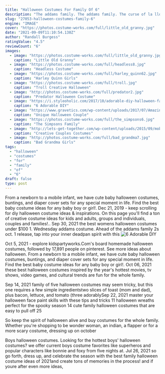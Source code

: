 ```yaml
---
title: "Halloween Costumes For Family Of 6"
description: "The addams family. The addams family. The curse of la llorona. The curse of la llorona. The flintstones. The flintstones. The golden girls. The golden girls. The green hornet. The green hornet. The"
slug: "27053-halloween-costumes-family-6"
engine: "IMAGE"
cover: "https://photos.costume-works.com/full/little_old_granny.jpg"
date: "2021-09-09T11:10:54.138Z"
author: "Randall Burgess"
ratingValue: "4.5"
reviewCount: "6"
images:
  - image: "https://photos.costume-works.com/full/little_old_granny.jpg"
    caption: "Little Old Granny"
  - image: "https://photos.costume-works.com/full/headless8.jpg"
    caption: "Headless Costume"
  - image: "https://photos.costume-works.com/full/harley_quinn62.jpg"
    caption: "Harley Quinn Girls"
  - image: "https://photos.costume-works.com/full/troll.jpg"
    caption: "Troll Creative Halloween"
  - image: "http://photos.costume-works.com/full/predator2.jpg"
    caption: "Predator Halloween Costume"
  - image: "https://i.styleoholic.com/2017/10/adorable-diy-halloween-family-costumes.jpg"
    caption: "6 Adorable DIY"
  - image: "https://www.gravetics.com/wp-content/uploads/2017/07/Amazing-ideas-from-pop-culture.jpg"
    caption: "Unique Halloween Couple"
  - image: "https://photos.costume-works.com/full/the_simpsons6.jpg"
    caption: "The Simpsons Family"
  - image: "http://lets-get-together.com/wp-content/uploads/2015/09/mobydick-804x1024.jpg"
    caption: "Creative Couples Costumes"
  - image: "http://photos.costume-works.com/full/bad_grandma7.jpg"
    caption: "Bad Grandma Girls"
tags:
  - "halloween"
  - "costumes"
  - "for"
  - "family"
  - "of"
  - "6"
draft: false
type: post
---
```


From a newborn to a mobile infant, we have cute baby halloween costumes, buntings, and diaper cover sets for any special moment in life. Find the best baby costume ideas for any baby boy or girl!. Dec 21, 2019 - keep scrolling for diy halloween costume ideas & inspirations. On this page you'll find a ton of creative costume ideas for kids and adults, groups and individuals, couples and families!.. Sep 30, 2021 the best womens halloween costumes under $100 1. Wednesday addams costume. Ahead of the addams family 2s oct. 1 release, tap into your inner deadpan spirit with this
![6 Adorable DIY](https://i.styleoholic.com/2017/10/adorable-diy-halloween-family-costumes.jpg "6 Adorable DIY")

Oct 5, 2021 - explore kidspartyworks.Com&#39;s board homemade halloween costumes, followed by 17,891 people on pinterest. See more ideas about halloween. From a newborn to a mobile infant, we have cute baby halloween costumes, buntings, and diaper cover sets for any special moment in life. Find the best baby costume ideas for any baby boy or girl!. Oct 06, 2021 these best halloween costumes inspired by the year&#39;s hottest movies, tv shows, video games, and cultural trends are fun for the whole family.
<!--inArticleAds-->

<!--galleryOne-->

Sep 14, 2021 family of five halloween costumes may seem tricky, but this one requires a few simple ingredientstwo slices of toast (mom and dad), plus bacon, lettuce, and tomato (three adorablySep 22, 2021 master your halloween face paint skills with these tips and tricks 11 halloween wreaths perfect for the spooky season 14 cute family halloween costumes that are easy to pull off 25
<!--inArticleAds-->

<!--galleryTwo-->

So keep the spirit of halloween alive and buy costumes for the whole family. Whether you're shopping to be wonder woman, an indian, a flapper or for a more scary costume, dressing up on october
<!--galleryThree-->

Boys halloween costumes. Looking for the hottest boys' halloween costumes? we offer current boys costume favorites like superheros and popular characters like bonnie and foxy from five nights at. Jul 26, 2021 so go forth, dress up, and celebrate the season with the best family halloween costume ideas of 2021and create tons of memories in the process! and if youre after even more ideas,